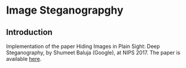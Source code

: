 # Image Steganograpghy

## Introduction

Implementation of the paper Hiding Images in Plain Sight: Deep Steganography, by Shumeet Baluja (Google), at NIPS 2017. The paper is available [here](https://papers.nips.cc/paper/2017/hash/838e8afb1ca34354ac209f53d90c3a43-Abstract.html).


